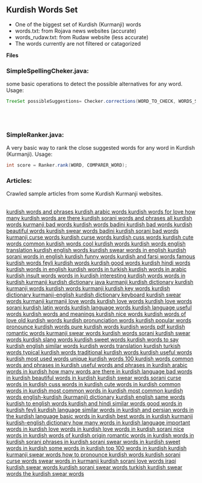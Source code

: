 ## Kurdish Words Set

- One of the biggest set of Kurdish (Kurmanji) words
 - words.txt: from Rojava news websites (accurate)
 - words_rudaw.txt: from Rudaw website (less accurate)
 - The words currently are not filtered or catagorized

**Files**<br>
### SimpleSpellingCheker.java: 
some basic operations to detect the possible alternatives for any word. Usage:<br>

```java
TreeSet possibleSuggestions= Checker.corrections(WORD_TO_CHECK, WORDS_SET_AS_HASHMAP);
```
<br><br>

### SimpleRanker.java:
A very basic way to rank the close suggested words for any word in Kurdish (Kurmanji). Usage:<br>
```java
int score = Ranker.rank(WORD, COMPARER_WORD);
```

### Articles:
Crawled sample articles from some Kurdish Kurmanji websites.

<br>
<a href="https://jagar.me/kurdish-words/">kurdish words and phrases
</a><a href="https://jagar.me/kurdish-words/">kurdish arabic words
</a><a href="https://jagar.me/kurdish-words/">kurdish words for love
</a><a href="https://jagar.me/kurdish-words/">how many kurdish words are there
</a><a href="https://jagar.me/kurdish-words/">kurdish sorani words and phrases
</a><a href="https://jagar.me/kurdish-words/">all kurdish words
</a><a href="https://jagar.me/kurdish-words/">kurmanji bad words
</a><a href="https://jagar.me/kurdish-words/">kurdish words badini
</a><a href="https://jagar.me/kurdish-words/">kurdish bad words
</a><a href="https://jagar.me/kurdish-words/">kurdish beautiful words
</a><a href="https://jagar.me/kurdish-words/">kurdish swear words badini
</a><a href="https://jagar.me/kurdish-words/">kurdish sorani bad words
</a><a href="https://jagar.me/kurdish-words/">kurmanji curse words
</a><a href="https://jagar.me/kurdish-words/">kurdish curse words
</a><a href="https://jagar.me/kurdish-words/">kurdish cuss words
</a><a href="https://jagar.me/kurdish-words/">kurdish cute words
</a><a href="https://jagar.me/kurdish-words/">common kurdish words
</a><a href="https://jagar.me/kurdish-words/">cool kurdish words
</a><a href="https://jagar.me/kurdish-words/">kurdish words english translation
</a><a href="https://jagar.me/kurdish-words/">kurdish english words
</a><a href="https://jagar.me/kurdish-words/">kurdish swear words in english
</a><a href="https://jagar.me/kurdish-words/">kurdish sorani words in english
</a><a href="https://jagar.me/kurdish-words/">kurdish funny words
</a><a href="https://jagar.me/kurdish-words/">kurdish and farsi words
</a><a href="https://jagar.me/kurdish-words/">famous kurdish words
</a><a href="https://jagar.me/kurdish-words/">feyli kurdish words
</a><a href="https://jagar.me/kurdish-words/">kurdish good words
</a><a href="https://jagar.me/kurdish-words/">kurdish hindi words
</a><a href="https://jagar.me/kurdish-words/">kurdish words in english
</a><a href="https://jagar.me/kurdish-words/">kurdish words in turkish
</a><a href="https://jagar.me/kurdish-words/">kurdish words in arabic
</a><a href="https://jagar.me/kurdish-words/">kurdish insult words
</a><a href="https://jagar.me/kurdish-words/">words in kurdish
</a><a href="https://jagar.me/kurdish-words/">interesting kurdish words
</a><a href="https://jagar.me/kurdish-words/">words in kurdish kurmanji
</a><a href="https://jagar.me/kurdish-words/">kurdish dictionary java
</a><a href="https://jagar.me/kurdish-words/">kurmanji kurdish dictionary
</a><a href="https://jagar.me/kurdish-words/">kurdish kurmanji words
</a><a href="https://jagar.me/kurdish-words/">kurdish words kurmanji
</a><a href="https://jagar.me/kurdish-words/">kurdish key words
</a><a href="https://jagar.me/kurdish-words/">kurdish dictionary kurmanji-english
</a><a href="https://jagar.me/kurdish-words/">kurdish dictionary keyboard
</a><a href="https://jagar.me/kurdish-words/">kurdish swear words kurmanji
</a><a href="https://jagar.me/kurdish-words/">kurmanji love words
</a><a href="https://jagar.me/kurdish-words/">kurdish love words
</a><a href="https://jagar.me/kurdish-words/">kurdish love words sorani
</a><a href="https://jagar.me/kurdish-words/">kurdish latin words
</a><a href="https://jagar.me/kurdish-words/">kurdish language words
</a><a href="https://jagar.me/kurdish-words/">kurdish language useful words
</a><a href="https://jagar.me/kurdish-words/">kurdish words and meanings
</a><a href="https://jagar.me/kurdish-words/">kurdish nice words
</a><a href="https://jagar.me/kurdish-words/">kurdish words of love
</a><a href="https://jagar.me/kurdish-words/">old kurdish words
</a><a href="https://jagar.me/kurdish-words/">kurdish pronunciation words
</a><a href="https://jagar.me/kurdish-words/">kurdish popular words
</a><a href="https://jagar.me/kurdish-words/">pronounce kurdish words
</a><a href="https://jagar.me/kurdish-words/">pure kurdish words
</a><a href="https://jagar.me/kurdish-words/">kurdish words pdf
</a><a href="https://jagar.me/kurdish-words/">kurdish romantic words
</a><a href="https://jagar.me/kurdish-words/">kurmanji swear words
</a><a href="https://jagar.me/kurdish-words/">kurdish words sorani
</a><a href="https://jagar.me/kurdish-words/">kurdish swear words
</a><a href="https://jagar.me/kurdish-words/">kurdish slang words
</a><a href="https://jagar.me/kurdish-words/">kurdish sweet words
</a><a href="https://jagar.me/kurdish-words/">kurdish words to say
</a><a href="https://jagar.me/kurdish-words/">kurdish english similar words
</a><a href="https://jagar.me/kurdish-words/">kurdish words translation
</a><a href="https://jagar.me/kurdish-words/">kurdish turkish words
</a><a href="https://jagar.me/kurdish-words/">typical kurdish words
</a><a href="https://jagar.me/kurdish-words/">traditional kurdish words
</a><a href="https://jagar.me/kurdish-words/">kurdish useful words
</a><a href="https://jagar.me/kurdish-words/">kurdish most used words
</a><a href="https://jagar.me/kurdish-words/">unique kurdish words
</a><a href="https://jagar.me/kurdish-words/">100 kurdish words
</a><a href="https://jagar.me/kurdish-words/">common words and phrases in kurdish
</a><a href="https://jagar.me/kurdish-words/">useful words and phrases in kurdish
</a><a href="https://jagar.me/kurdish-words/">arabic words in kurdish
</a><a href="https://jagar.me/kurdish-words/">how many words are there in kurdish language
</a><a href="https://jagar.me/kurdish-words/">bad words in kurdish
</a><a href="https://jagar.me/kurdish-words/">beautiful words in kurdish
</a><a href="https://jagar.me/kurdish-words/">kurdish swear words sorani
</a><a href="https://jagar.me/kurdish-words/">curse words in kurdish
</a><a href="https://jagar.me/kurdish-words/">cuss words in kurdish
</a><a href="https://jagar.me/kurdish-words/">cute words in kurdish
</a><a href="https://jagar.me/kurdish-words/">common words in kurdish
</a><a href="https://jagar.me/kurdish-words/">most common words in kurdish
</a><a href="https://jagar.me/kurdish-words/">most common kurdish words
</a><a href="https://jagar.me/kurdish-words/">english-kurdish (kurmanji) dictionary
</a><a href="https://jagar.me/kurdish-words/">kurdish english same words
</a><a href="https://jagar.me/kurdish-words/">kurdish to english words
</a><a href="https://jagar.me/kurdish-words/">kurdish and hindi similar words
</a><a href="https://jagar.me/kurdish-words/">good words in kurdish
</a><a href="https://jagar.me/kurdish-words/">feyli kurdish language
</a><a href="https://jagar.me/kurdish-words/">similar words in kurdish and persian
</a><a href="https://jagar.me/kurdish-words/">words in the kurdish language
</a><a href="https://jagar.me/kurdish-words/">basic words in kurdish
</a><a href="https://jagar.me/kurdish-words/">best words in kurdish
</a><a href="https://jagar.me/kurdish-words/">kurmanji kurdish-english dictionary
</a><a href="https://jagar.me/kurdish-words/">how many words in kurdish language
</a><a href="https://jagar.me/kurdish-words/">important words in kurdish
</a><a href="https://jagar.me/kurdish-words/">love words in kurdish
</a><a href="https://jagar.me/kurdish-words/">love words in kurdish sorani
</a><a href="https://jagar.me/kurdish-words/">nice words in kurdish
</a><a href="https://jagar.me/kurdish-words/">words of kurdish origin
</a><a href="https://jagar.me/kurdish-words/">romantic words in kurdish
</a><a href="https://jagar.me/kurdish-words/">words in kurdish sorani
</a><a href="https://jagar.me/kurdish-words/">phrases in kurdish sorani
</a><a href="https://jagar.me/kurdish-words/">swear words in kurdish
</a><a href="https://jagar.me/kurdish-words/">sweet words in kurdish
</a><a href="https://jagar.me/kurdish-words/">some words in kurdish
</a><a href="https://jagar.me/kurdish-words/">top 100 words in kurdish
</a><a href="https://jagar.me/kurdish-words/">kurdish kurmanji swear words
</a><a href="https://jagar.me/kurdish-words/">how to pronounce kurdish words
</a><a href="https://jagar.me/kurdish-words/">kurdish sorani curse words
</a><a href="https://jagar.me/kurdish-words/">swear words in kurmanji
</a><a href="https://jagar.me/kurdish-words/">kurdish sorani love words
</a><a href="https://jagar.me/kurdish-words/">iraqi kurdish swear words
</a><a href="https://jagar.me/kurdish-words/">kurdish sorani swear words
</a><a href="https://jagar.me/kurdish-words/">turkish kurdish swear words
</a><a href="https://jagar.me/kurdish-words/">the kurdish swear words
</a>
